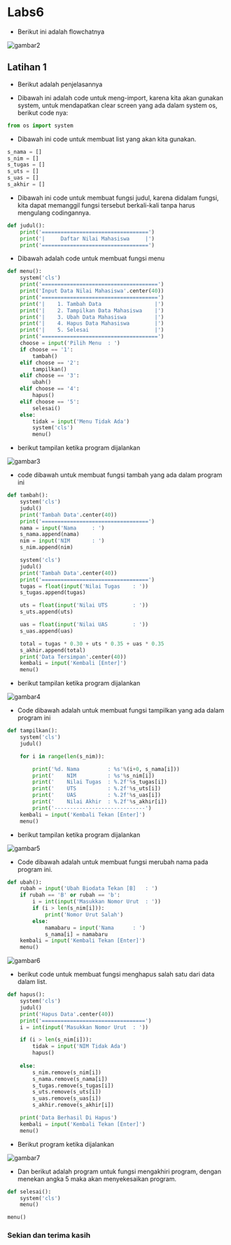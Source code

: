 # Labs6

* Berikut ini adalah flowchatnya

![gambar2](ss/ssflowchart1.png)

## Latihan 1

* Berikut adalah penjelasannya
- Dibawah ini adalah code untuk meng-import, karena kita akan gunakan system, untuk mendapatkan clear screen yang ada dalam system os, berikut code nya:

```python
from os import system
```
- Dibawah ini code untuk membuat list yang akan kita gunakan.

```python
s_nama = []
s_nim = []
s_tugas = []
s_uts = []
s_uas = []
s_akhir = []
```
- Dibawah ini code untuk membuat fungsi judul, karena didalam fungsi, kita dapat memanggil fungsi tersebut berkali-kali tanpa harus mengulang codingannya.

```python
def judul():
    print('==================================')
    print('|     Daftar Nilai Mahasiswa     |')
    print('==================================')
```
- Dibawah adalah code untuk membuat fungsi menu

```python
def menu():
    system('cls')
    print('=====================================')
    print('Input Data Nilai Mahasiswa'.center(40))
    print('=====================================')
    print('|    1. Tambah Data                 |')
    print('|    2. Tampilkan Data Mahasiswa    |')
    print('|    3. Ubah Data Mahasiswa         |')
    print('|    4. Hapus Data Mahasiswa        |')
    print('|    5. Selesai                     |')
    print('=====================================')
    choose = input('Pilih Menu  : ')
    if choose == '1':
        tambah()
    elif choose == '2':
        tampilkan()
    elif choose == '3':
        ubah()
    elif choose == '4':
        hapus()
    elif choose == '5':
        selesai()
    else:
        tidak = input('Menu Tidak Ada')
        system('cls')
        menu()
```
- berikut tampilan ketika program dijalankan

![gambar3](ss/ss3.PNG)

- code dibawah untuk membuat fungsi tambah yang ada dalam program ini

```python
def tambah():
    system('cls')
    judul()
    print('Tambah Data'.center(40))
    print('==================================')
    nama = input('Nama     : ')
    s_nama.append(nama)
    nim = input('NIM       : ')
    s_nim.append(nim)

    system('cls')
    judul()
    print('Tambah Data'.center(40))
    print('==================================')
    tugas = float(input('Nilai Tugas    : '))
    s_tugas.append(tugas)

    uts = float(input('Nilai UTS        : '))
    s_uts.append(uts)

    uas = float(input('Nilai UAS        : '))
    s_uas.append(uas)

    total = tugas * 0.30 + uts * 0.35 + uas * 0.35
    s_akhir.append(total)
    print('Data Tersimpan'.center(40))
    kembali = input('Kembali [Enter]')
    menu()
```
- berikut tampilan ketika program dijalankan

![gambar4](ss/ss4.PNG)

- Code dibawah adalah untuk membuat fungsi tampilkan yang ada dalam program ini

```python
def tampilkan():
    system('cls')
    judul()

    for i in range(len(s_nim)):

        print('%d. Nama         : %s'%(i+0, s_nama[i]))
        print('    NIM          : %s'%s_nim[i])
        print('    Nilai Tugas  : %.2f'%s_tugas[i])
        print('    UTS          : %.2f'%s_uts[i])
        print('    UAS          : %.2f'%s_uas[i])
        print('    Nilai Akhir  : %.2f'%s_akhir[i])
        print('-----------------------------')
    kembali = input('Kembali Tekan [Enter]')
    menu()
```
- berikut tampilan ketika program dijalankan

![gambar5](ss/ss5.PNG)

- Code dibawah adalah untuk membuat fungsi merubah nama pada program ini.

```python
def ubah():
    rubah = input('Ubah Biodata Tekan [B]   : ')
    if rubah == 'B' or rubah == 'b':
        i = int(input('Masukkan Nomor Urut  : '))
        if (i > len(s_nim[i])):
            print('Nomor Urut Salah')
        else:
            namabaru = input('Nama      : ')
            s_nama[i] = namabaru
    kembali = input('Kembali Tekan [Enter]')
    menu()
```
![gambar6](ss/ss6.PNG)    

- berikut code untuk membuat fungsi menghapus salah satu dari data dalam list.

```python
def hapus():
    system('cls')
    judul()
    print('Hapus Data'.center(40))
    print('=================================')
    i = int(input('Masukkan Nomor Urut  : '))

    if (i > len(s_nim[i])):
        tidak = input('NIM Tidak Ada')
        hapus()
    
    else:
        s_nim.remove(s_nim[i])
        s_nama.remove(s_nama[i])
        s_tugas.remove(s_tugas[i])
        s_uts.remove(s_uts[i])
        s_uas.remove(s_uas[i])
        s_akhir.remove(s_akhir[i])

    print('Data Berhasil Di Hapus')
    kembali = input('Kembali Tekan [Enter]')
    menu()
```
- Berikut program ketika dijalankan

![gambar7](ss/ss7.PNG)

- Dan berikut adalah program untuk fungsi mengakhiri program, dengan menekan angka 5 maka akan menyekesaikan program.

```python
def selesai():
    system('cls')
    menu()

menu()
```

### Sekian dan terima kasih

